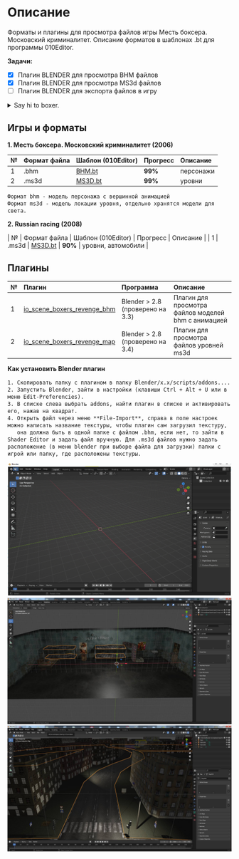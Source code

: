 # Описание

Форматы и плагины для просмотра файлов игры Месть боксера. Московский криминалитет. Описание форматов в шаблонах .bt для программы 010Editor.

****Задачи:****
- [x] Плагин BLENDER для просмотра BHM файлов
- [x] Плагин BLENDER для просмотра MS3d файлов
- [ ] Плагин BLENDER для экспорта файлов в игру

<details><summary>Say hi to boxer.</summary>
<p>
    
![Boxer Wins](boxer.gif)
    
</p>
</details>


## Игры и форматы

**1. Месть боксера. Московский криминалитет (2006)**

| № | Формат файла       | Шаблон (010Editor)     | Прогресс     |   Описание |
| :--- | :--------- | :----------- | :---------- | :---------- | 
| 1 | .bhm        | [BHM.bt](https://github.com/AlexKimov/afs-file-formats/blob/main/formats/templates/010editor/BHM.bt)        | **99%**      |            персонажи  |
| 2 | .ms3d        | [MS3D.bt](https://github.com/AlexKimov/afs-file-formats/blob/main/formats/templates/010editor/MS3D.bt)        | **99%**      |             уровни |

    Формат bhm - модель персонажа с вершинной анимацией
    Формат ms3d - модель локации уровня, отдельно хранятся модели для света.

**2. Russian racing (2008)**

| № | Формат файла       | Шаблон (010Editor)     | Прогресс     |   Описание |
| 1 | .ms3d        | [MS3D.bt](https://github.com/AlexKimov/afs-file-formats/blob/main/formats/templates/010editor/MS3D.bt)        | **90%**      |   уровни, автомобили |

## Плагины

| № | Плагин       | Программа | Описание |  
| :--- | :--------- | :----------- | :---- | 
| 1 | [io_scene_boxers_revenge_bhm](https://github.com/AlexKimov/afs-file-formats/blob/main/plugins/blender/io_scene_boxers_revenge_bhm/__init__.py) | Blender > 2.8 (проверено на 3.3) | Плагин для просмотра файлов моделей bhm с анимацией |
| 2 | [io_scene_boxers_revenge_map](https://github.com/AlexKimov/afs-file-formats/blob/main/plugins/blender/io_scene_boxers_revenge_map/__init__.py) | Blender > 2.8 (проверено на 3.4) | Плагин для просмотра файлов уровней ms3d |

****Как установить Blender плагин****

    1. Скопировать папку с плагином в папку Blender/x.x/scripts/addons....
    2. Запустить Blender, зайти в настройки (клавиши Ctrl + Alt + U или в меню Edit-Preferencies).
    3. В списке слева выбрать addons, найти плагин в списке и активировать его, нажав на квадрат.
    4. Открыть файл через меню **File-Import**, справа в поле настроек можно написать название текстуры, чтобы плагин сам загрузил текстуру, 
       она должна быть в одной папке с файлом .bhm, если нет, то зайти в Shader Editor и задать файл вручную. Для .ms3d файлов нужно задать расположение (в меню blender при выборе файла для загрузки) папки с игрой или папку, где расположены текстуры. 

![Boxer Gazes](boxer2.gif)
![Map](map.jpg)
![Map](racing.jpg)
